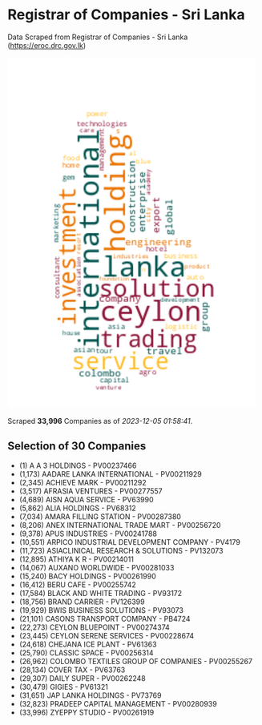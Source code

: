 # Registrar of Companies - Sri Lanka

Data Scraped from Registrar of Companies - Sri Lanka (https://eroc.drc.gov.lk)

![word-cloud](data/word_cloud.png)

Scraped **33,996** Companies as of *2023-12-05 01:58:41*.


## Selection of 30 Companies

* (1) A A 3 HOLDINGS - PV00237466
* (1,173) AADARE LANKA INTERNATIONAL - PV00211929
* (2,345) ACHIEVE MARK - PV00211292
* (3,517) AFRASIA VENTURES - PV00277557
* (4,689) AISN AQUA SERVICE - PV63990
* (5,862) ALIA HOLDINGS - PV68312
* (7,034) AMARA FILLING STATION - PV00287380
* (8,206) ANEX INTERNATIONAL TRADE MART - PV00256720
* (9,378) APUS INDUSTRIES - PV00241788
* (10,551) ARPICO INDUSTRIAL DEVELOPMENT COMPANY - PV4179
* (11,723) ASIACLINICAL RESEARCH & SOLUTIONS - PV132073
* (12,895) ATHIYA K R - PV00214011
* (14,067) AUXANO WORLDWIDE - PV00281033
* (15,240) BACY HOLDINGS - PV00261990
* (16,412) BERU CAFE - PV00255742
* (17,584) BLACK AND WHITE TRADING - PV93172
* (18,756) BRAND CARRIER - PV126399
* (19,929) BWIS BUSINESS SOLUTIONS - PV93073
* (21,101) CASONS TRANSPORT COMPANY - PB4724
* (22,273) CEYLON BLUEPOINT - PV00274374
* (23,445) CEYLON SERENE SERVICES - PV00228674
* (24,618) CHEJANA ICE PLANT - PV61363
* (25,790) CLASSIC SPACE - PV00256314
* (26,962) COLOMBO TEXTILES GROUP OF COMPANIES - PV00255267
* (28,134) COVER TAX - PV63763
* (29,307) DAILY SUPER - PV00262248
* (30,479) GIGIES - PV61321
* (31,651) JAP LANKA HOLDINGS - PV73769
* (32,823) PRADEEP CAPITAL MANAGEMENT - PV00280939
* (33,996) ZYEPPY STUDIO - PV00261919